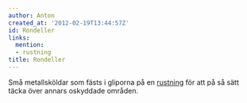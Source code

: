 ```yaml
---
author: Anton
created_at: '2012-02-19T13:44:57Z'
id: Rondeller
links:
  mention:
  - rustning
title: Rondeller
---
```


Små metallsköldar som fästs i gliporna på en [rustning] för att på så sätt täcka över annars
oskyddade områden.

  [rustning]: rustning

